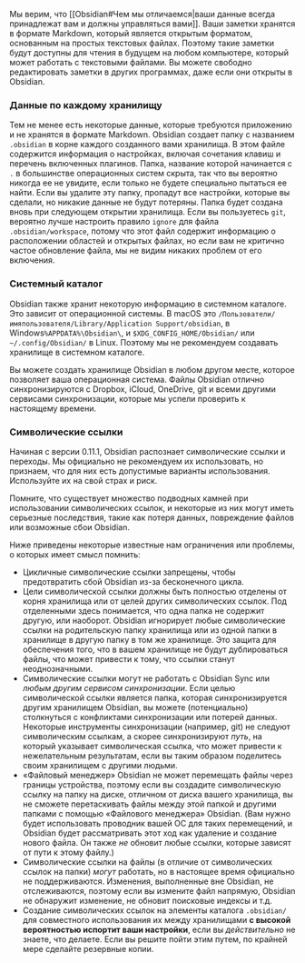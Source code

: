 Мы верим, что [[Obsidian#Чем мы отличаемся|ваши данные всегда принадлежат вам и должны управляться вами]]. Ваши заметки хранятся в формате Markdown, который является открытым форматом, основанным на простых текстовых файлах. Поэтому такие заметки будут доступны для чтения в будущем на любом компьютере, который может работать с текстовыми файлами. Вы можете свободно редактировать заметки в других программах, даже если они открыты в Obsidian.

### Данные по каждому хранилищу

Тем не менее есть некоторые данные, которые требуются приложению и не хранятся в формате Markdown. Obsidian создает папку с названием `.obsidian` в корне каждого созданного вами хранилища. В этом файле содержится информация о настройках, включая сочетания клавиш и перечень включенных плагинов. Папка, название которой начинается с `.` в большинстве операционных систем скрыта, так что вы вероятно никогда ее не увидите, если только не будете специально пытаться ее найти. Если вы удалите эту папку, пропадут все настройки, которые вы сделали, но никакие данные не будут потеряны. Папка будет создана вновь при следующем открытии хранилища. Если вы пользуетесь `git`, вероятно лучше настроить правило `ignore` для файла `.obsidian/workspace`, потому что этот файл содержит информацию о расположении областей и открытых файлах, но если вам не критично частое обновление файла, мы не видим никаких проблем от его включения.

### Системный каталог

Obsidian также хранит некоторую информацию в системном каталоге. Это зависит от операционной системы. В macOS это `/Пользователи/имяпользователя/Library/Application Support/obsidian`, в Windows`%APPDATA%\Obsidian\`, и `$XDG_CONFIG_HOME/Obsidian/` или `~/.config/Obsidian/` в Linux. Поэтому мы не рекомендуем создавать хранилище в системном каталоге.

Вы можете создать хранилище Obsidian в любом другом месте, которое позволяет ваша операционная система. Файлы Obsidian отлично синхронизируются с Dropbox, iCloud, OneDrive, git и всеми другими сервисами синхронизации, которые мы успели проверить к настоящему времени.

### Символические ссылки

Начиная с версии 0.11.1, Obsidian распознает символические ссылки и переходы. Мы официально не рекомендуем их использовать, но признаем, что для них есть допустимые варианты использования. Используйте их на свой страх и риск.

Помните, что существует множество подводных камней при использовании символических ссылок, и некоторые из них могут иметь серьезные последствия, такие как потеря данных, повреждение файлов или возможные сбои Obsidian. 

Ниже приведены некоторые известные нам ограничения или проблемы, о которых имеет смысл помнить: 

- Цикличные символические ссылки запрещены, чтобы предотвратить сбой Obsidian из-за бесконечного цикла.
- Цели символической ссылки должны быть полностью отделены от корня хранилища или от целей других символических ссылок. Под отделенными здесь понимается, что одна папка не содержит другую, или наоборот. Obsidian игнорирует любые символические ссылки на родительскую папку хранилища или из одной папки в хранилище в другую папку в том же хранилище. Это защита для обеспечения того, что в вашем хранилище не будут дублироваться файлы, что может привести к тому, что ссылки станут неоднозначными.
- Символические ссылки могут не работать с Obsidian Sync или _любым другим сервисом синхронизации_. Если целью символической ссылки является папка, которая синхронизируется другим хранилищем Obsidian, вы можете (потенциально) столкнуться с конфликтами синхронизации или потерей данных. Некоторые инструменты синхронизации (например, git) не следуют символическим ссылкам, а скорее синхронизируют _путь_, на который указывает символическая ссылка, что может привести к нежелательным результатам, если вы таким образом поделитесь своим хранилищем с другими людьми.
- «Файловый менеджер» Obsidian не может перемещать файлы через границы устройства, поэтому если вы создадите символическую ссылку на папку на диске, отличном от диска вашего хранилища, вы не сможете перетаскивать файлы между этой папкой и другими папками с помощью «Файлового менеджера» Obsidian. (Вам нужно будет использовать проводник вашей ОС для таких перемещений, и Obsidian будет рассматривать этот ход как удаление и создание нового файла. Он также _не_ обновит любые ссылки, которые зависят от пути к этому файлу.) 
- Символические ссылки на файлы (в отличие от символических ссылок на папки) _могут_ работать, но в настоящее время официально не поддерживаются. Изменения, выполненные вне Obsidian, не отслеживаются, поэтому если вы измените файл напрямую, Obsidian не обнаружит изменение, не обновит поисковые индексы и т.д.
- Создание символических ссылок на элементы каталога `.obsidian/` для совместного использования их между хранилищами **с высокой вероятностью испортит ваши настройки**, если вы _действительно_ не знаете, что делаете. Если вы решите пойти этим путем, по крайней мере сделайте резервные копии.